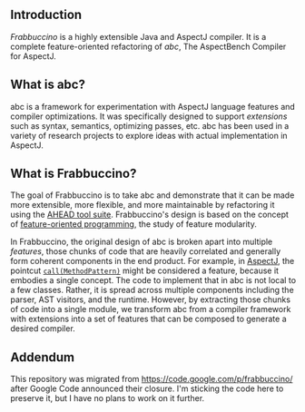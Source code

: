## Introduction

_Frabbuccino_ is a highly extensible Java and AspectJ compiler. It is a complete feature-oriented refactoring of _abc_, The AspectBench Compiler for AspectJ.

## What is abc?

abc is a framework for experimentation with AspectJ language features and compiler optimizations. It was specifically designed to support _extensions_ such as syntax, semantics, optimizing passes, etc. abc has been used in a variety of research projects to explore ideas with actual implementation in AspectJ.

## What is Frabbuccino?

The goal of Frabbuccino is to take abc and demonstrate that it can be made more extensible, more flexible, and more maintainable by refactoring it using the [AHEAD tool suite](http://www.cs.utexas.edu/~schwartz/ATS.html). Frabbuccino's design is based on the concept of [feature-oriented programming](http://en.wikipedia.org/wiki/Feature-oriented_programming), the study of feature modularity.

In Frabbuccino, the original design of abc is broken apart into multiple _features_, those chunks of code that are heavily correlated and generally form coherent components in the end product. For example, in [AspectJ](http://aspectj.org), the pointcut [`call(MethodPattern)`](http://www.eclipse.org/aspectj/doc/released/progguide/quick.html#quick-pointcuts) might be considered a feature, because it embodies a single concept. The code to implement that in abc is not local to a few classes. Rather, it is spread across multiple components including the parser, AST visitors, and the runtime. However, by extracting those chunks of code into a single module, we transform abc from a compiler framework with extensions into a set of features that can be composed to generate a desired compiler.

## Addendum

This repository was migrated from https://code.google.com/p/frabbuccino/ after Google Code announced their closure. I'm sticking the code here to preserve it, but I have no plans to work on it further.
